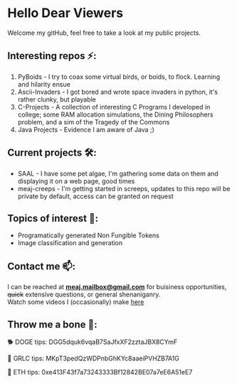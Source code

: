 # Hello Dear Viewers
Welcome my gitHub, feel free to take a look at my public projects.
## Interesting repos ⚡:
1. PyBoids - I try to coax some virtual birds, or boids, to flock. Learning and hilarity ensue
2. Ascii-Invaders - I got bored and wrote space invaders in python, it's rather clunky, but playable
3. C-Projects - A collection of interesting C Programs I developed in college; some RAM allocation simulations, the Dining Philosophers problem, and a sim of the Tragedy of the Commons
4. Java Projects - Evidence I am aware of Java ;)
## Current projects 🛠️:
* SAAL - I have some pet algae, I'm gathering some data on them and displaying it on a web page, good times
* meaj-creeps - I'm getting started in screeps, updates to this repo will be private by default, access can be granted on request
## Topics of interest 🌱:
* Programatically generated Non Fungible Tokens
* Image classification and generation
## Contact me 📫:
I can be reached at **meaj.mailbox@gmail.com** for buisiness opportunities, ~~quick~~ extensive questions, or general shenaniganry.   
Watch some videos I (occasionally) make [here](https://www.youtube.com/channel/UC9_9vFneCA4rA2FWsUTf15A)
## Throw me a bone 🦴:
🐕 DOGE tips: DGG5dquk6vqaB7SaJfxXF2zztaJBX8CYmF

🧄 GRLC tips: MKpT3pedQzWDPnbGhKYc8aaeiPVHZB7A1G

💠 ETH tips: 0xe413F43f7a73243333Bf12842BE07a7eE6A51eE7
